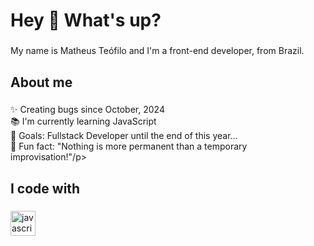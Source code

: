 <h1 align="left">Hey 👋 What's up?</h1>

###

<p align="left">My name is Matheus Teófilo and I'm a front-end developer, from Brazil.</p>

###

<h2 align="left">About me</h2>

###

<p align="left">✨ Creating bugs since October, 2024<br>📚 I'm currently learning JavaScript<br>🎯 Goals: Fullstack Developer until the end of this year...<br>🎲 Fun fact: "Nothing is more permanent than a temporary improvisation!"/p>

###

<h2 align="left">I code with</h2>

###

<div align="left">
  <img src="https://cdn.jsdelivr.net/gh/devicons/devicon/icons/javascript/javascript-original.svg" height="40" alt="javascript logo"  />
  <img width="12" />
  
</div>

###

<!---
devteoo/devteoo is a ✨ special ✨ repository because its `README.md` (this file) appears on your GitHub profile.
You can click the Preview link to take a look at your changes.
--->
